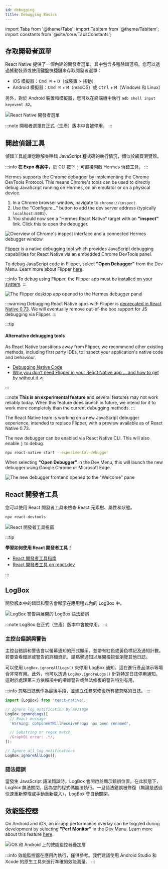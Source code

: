 ```yaml
---
id: debugging
title: Debugging Basics
---
```


import Tabs from '@theme/Tabs'; import TabItem from '@theme/TabItem'; import constants from '@site/core/TabsConstants';

## 存取開發者選單

React Native 提供了一個內建的開發者選單，其中包含多種除錯選項。您可以透過搖動裝置或使用鍵盤快捷鍵來存取開發者選單：

- iOS 模擬器：<kbd>Cmd ⌘</kbd> + <kbd>D</kbd>（或裝置 > 搖動）
- Android 模擬器：<kbd>Cmd ⌘</kbd> + <kbd>M</kbd>（macOS）或 <kbd>Ctrl</kbd> + <kbd>M</kbd>（Windows 和 Linux）

另外，對於 Android 裝置和模擬器，您可以在終端機中執行 `adb shell input keyevent 82`。

![React Native 開發者選單](/docs/assets/debugging-dev-menu.jpg)

:::note
開發者選單在正式（生產）版本中會被停用。
:::

## 開啟偵錯工具

偵錯工具能讓您瞭解並除錯 JavaScript 程式碼的執行情況，類似於網頁瀏覽器。

:::info
**在 Expo 專案中**，於 CLI 按下 <kbd>j</kbd> 可直接開啟 Hermes 偵錯工具。
:::

<Tabs groupId="js-debugger" queryString defaultValue={constants.defaultJsDebugger} values={constants.jsDebuggers}>
<TabItem value="hermes">

Hermes supports the Chrome debugger by implementing the Chrome DevTools Protocol. This means Chrome's tools can be used to directly debug JavaScript running on Hermes, on an emulator or on a physical device.

1. In a Chrome browser window, navigate to `chrome://inspect`.
2. Use the "Configure..." button to add the dev server address (typically `localhost:8081`).
3. You should now see a "Hermes React Native" target with an **"inspect"** link. Click this to open the debugger.

![Overview of Chrome's inspect interface and a connected Hermes debugger window](/docs/assets/debugging-hermes-debugger-instructions.jpg)

</TabItem>
<TabItem value="flipper">

[Flipper](https://fbflipper.com/) is a native debugging tool which provides JavaScript debugging capabilities for React Native via an embedded Chrome DevTools panel.

To debug JavaScript code in Flipper, select **"Open Debugger"** from the Dev Menu. Learn more about Flipper [here](https://fbflipper.com/docs/features/react-native/).

:::info
To debug using Flipper, the Flipper app must be [installed on your system](https://fbflipper.com/docs/getting-started/).
:::

![The Flipper desktop app opened to the Hermes debugger panel](/docs/assets/debugging-flipper-console.jpg)

:::warning
Debugging React Native apps with Flipper is [deprecated in React Native 0.73](https://github.com/react-native-community/discussions-and-proposals/pull/641). We will eventually remove out-of-the box support for JS debugging via Flipper.
:::

:::tip

#### Alternative debugging tools

As React Native transitions away from Flipper, we recommend other existing methods, including first party IDEs, to inspect your application's native code and behaviour.

- [Debugging Native Code](./native-debugging)
- <a href="https://shift.infinite.red/why-you-dont-need-flipper-in-your-react-native-app-and-how-to-get-by-without-it-3af461955109" target="_blank">Why you don’t need Flipper in your React Native app … and how to get by without it ↗</a>

:::

</TabItem>
<TabItem value="new-debugger">

:::note
**This is an experimental feature** and several features may not work reliably today. When this feature does launch in future, we intend for it to work more completely than the current debugging methods.
:::

The React Native team is working on a new JavaScript debugger experience, intended to replace Flipper, with a preview available as of React Native 0.73.

The new debugger can be enabled via React Native CLI. This will also enable <kbd>j</kbd> to debug.

```sh
npx react-native start --experimental-debugger
```

When selecting **"Open Debugger"** in the Dev Menu, this will launch the new debugger using Google Chrome or Microsoft Edge.

![The new debugger frontend opened to the "Welcome" pane](/docs/assets/debugging-debugger-welcome.jpg)

</TabItem>
</Tabs>

## React 開發者工具

您可以使用 React 開發者工具來檢查 React 元素樹、屬性和狀態。

```sh
npx react-devtools
```

![React 開發者工具視窗](/docs/assets/debugging-react-devtools-blank.jpg)

:::tip

**學習如何使用 React 開發者工具！**

- [React 開發者工具指南](/docs/0.74/react-devtools)
- [React 開發者工具 on react.dev](https://react.dev/learn/react-developer-tools)

:::

## LogBox

開發版本中的錯誤和警告會顯示在應用程式內的 LogBox 中。

![LogBox 警告與展開的 LogBox 語法錯誤](/docs/assets/debugging-logbox.jpg)

:::note
LogBox 在正式（生產）版本中會被停用。
:::

### 主控台錯誤與警告

主控台錯誤和警告會以螢幕通知的形式顯示，並帶有紅色或黃色標記及通知計數。若要查看錯誤或警告的詳細資訊，請點擊通知以展開檢視並瀏覽其他日誌。

可以使用 `LogBox.ignoreAllLogs()` 來停用 LogBox 通知。這在進行產品演示等場合非常有用。此外，也可以透過 `LogBox.ignoreLogs()` 針對特定日誌停用通知。這對於處理第三方依賴項中的嘈雜警告或無法修復的警告特別有用。

:::info
忽略日誌應作為最後手段，並建立任務來修復所有被忽略的日誌。
:::

```js
import {LogBox} from 'react-native';

// Ignore log notification by message
LogBox.ignoreLogs([
  // Exact message
  'Warning: componentWillReceiveProps has been renamed',

  // Substring or regex match
  /GraphQL error: .*/,
]);

// Ignore all log notifications
LogBox.ignoreAllLogs();
```

### 語法錯誤

當發生 JavaScript 語法錯誤時，LogBox 會開啟並顯示錯誤位置。在此狀態下，LogBox 無法關閉，因為您的程式碼無法執行。一旦語法錯誤被修復（無論是透過快速重新整理或手動重新載入），LogBox 會自動關閉。

## 效能監控器

On Android and iOS, an in-app performance overlay can be toggled during development by selecting **"Perf Monitor"** in the Dev Menu. Learn more about this feature [here](/docs/performance).

![iOS 和 Android 上的效能監控器疊加層](/docs/assets/debugging-performance-monitor.jpg)

:::info
效能監控器在應用內執行，僅供參考。我們建議使用 Android Studio 和 Xcode 的原生工具來進行準確的效能測量。
:::